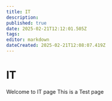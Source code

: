 ```yaml
---
title: IT
description: 
published: true
date: 2025-02-21T12:12:01.505Z
tags: 
editor: markdown
dateCreated: 2025-02-21T12:08:07.419Z
---
```


# IT
Welcome to IT page 
This is a Test page